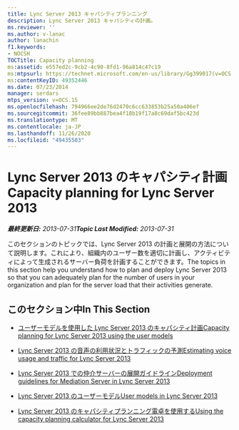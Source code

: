 ```yaml
---
title: Lync Server 2013 キャパシティプランニング
description: Lync Server 2013 キャパシティの計画。
ms.reviewer: ''
ms.author: v-lanac
author: lanachin
f1.keywords:
- NOCSH
TOCTitle: Capacity planning
ms:assetid: e557ed2c-9cb2-4c90-8fd1-96a814c47c19
ms:mtpsurl: https://technet.microsoft.com/en-us/library/Gg399017(v=OCS.15)
ms:contentKeyID: 49352446
ms.date: 07/23/2014
manager: serdars
mtps_version: v=OCS.15
ms.openlocfilehash: 794966ee2de76d2470c6cc633853b25a50a406ef
ms.sourcegitcommit: 36fee89bb887bea4f18b19f17a8c69daf5bc423d
ms.translationtype: MT
ms.contentlocale: ja-JP
ms.lasthandoff: 11/26/2020
ms.locfileid: "49435503"
---
```

# <a name="capacity-planning-for-lync-server-2013"></a><span data-ttu-id="ca597-103">Lync Server 2013 のキャパシティ計画</span><span class="sxs-lookup"><span data-stu-id="ca597-103">Capacity planning for Lync Server 2013</span></span>

<div data-xmlns="http://www.w3.org/1999/xhtml">

<div class="topic" data-xmlns="http://www.w3.org/1999/xhtml" data-msxsl="urn:schemas-microsoft-com:xslt" data-cs="https://msdn.microsoft.com/">

<div data-asp="https://msdn2.microsoft.com/asp">



</div>

<div id="mainSection">

<div id="mainBody"><span data-ttu-id="ca597-104">

<span> </span></span><span class="sxs-lookup"><span data-stu-id="ca597-104">

<span> </span></span></span>

<span data-ttu-id="ca597-105">_**最終更新日:** 2013-07-31_</span><span class="sxs-lookup"><span data-stu-id="ca597-105">_**Topic Last Modified:** 2013-07-31_</span></span>

<span data-ttu-id="ca597-106">このセクションのトピックでは、Lync Server 2013 の計画と展開の方法について説明します。これにより、組織内のユーザー数を適切に計画し、アクティビティによって生成されるサーバー負荷を計画することができます。</span><span class="sxs-lookup"><span data-stu-id="ca597-106">The topics in this section help you understand how to plan and deploy Lync Server 2013 so that you can adequately plan for the number of users in your organization and plan for the server load that their activities generate.</span></span>

<div>

## <a name="in-this-section"></a><span data-ttu-id="ca597-107">このセクション中</span><span class="sxs-lookup"><span data-stu-id="ca597-107">In This Section</span></span>

  - [<span data-ttu-id="ca597-108">ユーザーモデルを使用した Lync Server 2013 のキャパシティ計画</span><span class="sxs-lookup"><span data-stu-id="ca597-108">Capacity planning for Lync Server 2013 using the user models</span></span>](lync-server-2013-capacity-planning-using-the-user-models.md)

  - [<span data-ttu-id="ca597-109">Lync Server 2013 の音声の利用状況とトラフィックの予測</span><span class="sxs-lookup"><span data-stu-id="ca597-109">Estimating voice usage and traffic for Lync Server 2013</span></span>](lync-server-2013-estimating-voice-usage-and-traffic.md)

  - [<span data-ttu-id="ca597-110">Lync Server 2013 での仲介サーバーの展開ガイドライン</span><span class="sxs-lookup"><span data-stu-id="ca597-110">Deployment guidelines for Mediation Server in Lync Server 2013</span></span>](lync-server-2013-deployment-guidelines-for-mediation-server.md)

  - [<span data-ttu-id="ca597-111">Lync Server 2013 のユーザーモデル</span><span class="sxs-lookup"><span data-stu-id="ca597-111">User models in Lync Server 2013</span></span>](lync-server-2013-user-models.md)

  - [<span data-ttu-id="ca597-112">Lync Server 2013 のキャパシティプランニング電卓を使用する</span><span class="sxs-lookup"><span data-stu-id="ca597-112">Using the capacity planning calculator for Lync Server 2013</span></span>](lync-server-2013-capacity-planning-calculator.md)

<span data-ttu-id="ca597-113"></div>

</div>

<span> </span>

</div>

</div>

</span><span class="sxs-lookup"><span data-stu-id="ca597-113"></div>

</div>

<span> </span>

</div>

</div>

</span></span></div>


